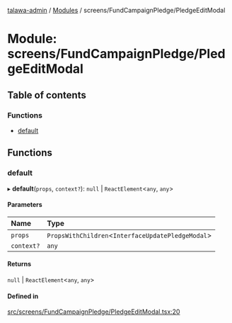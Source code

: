 [talawa-admin](../README.md) / [Modules](../modules.md) / screens/FundCampaignPledge/PledgeEditModal

# Module: screens/FundCampaignPledge/PledgeEditModal

## Table of contents

### Functions

- [default](screens_FundCampaignPledge_PledgeEditModal.md#default)

## Functions

### default

▸ **default**(`props`, `context?`): ``null`` \| `ReactElement`\<`any`, `any`\>

#### Parameters

| Name | Type |
| :------ | :------ |
| `props` | `PropsWithChildren`\<`InterfaceUpdatePledgeModal`\> |
| `context?` | `any` |

#### Returns

``null`` \| `ReactElement`\<`any`, `any`\>

#### Defined in

[src/screens/FundCampaignPledge/PledgeEditModal.tsx:20](https://github.com/chandel-aman/talawa-admin/blob/99e6195/src/screens/FundCampaignPledge/PledgeEditModal.tsx#L20)
